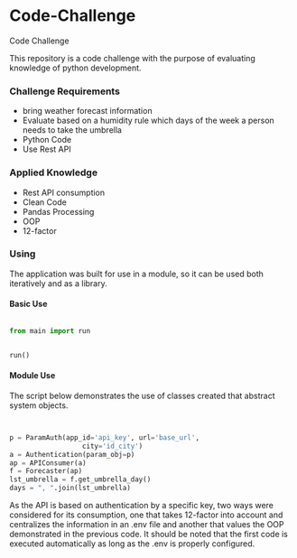 # Code-Challenge
Code Challenge

This repository is a code challenge with the purpose of evaluating knowledge of python development.

### Challenge Requirements

* bring weather forecast information
* Evaluate based on a humidity rule which days of the week a person needs to take the umbrella
* Python Code
* Use Rest API

### Applied Knowledge

* Rest API consumption
* Clean Code
* Pandas Processing
* OOP
* 12-factor

### Using

 The application was built for use in a module, so it can be used both iteratively and as a library.
 
#### Basic Use

``` python

from main import run


run()

```

#### Module Use 

The script below demonstrates the use of classes created that abstract system objects. 

``` python


p = ParamAuth(app_id='api_key', url='base_url',
                  city='id_city')
a = Authentication(param_obj=p)
ap = APIConsumer(a)
f = Forecaster(ap)
lst_umbrella = f.get_umbrella_day()
days = ", ".join(lst_umbrella)

```

As the API is based on authentication by a specific key, two ways were considered for its consumption, one that takes 12-factor into account and centralizes the information in an .env file and another that values the OOP demonstrated in the previous code.
It should be noted that the first code is executed automatically as long as the .env is properly configured.
 
